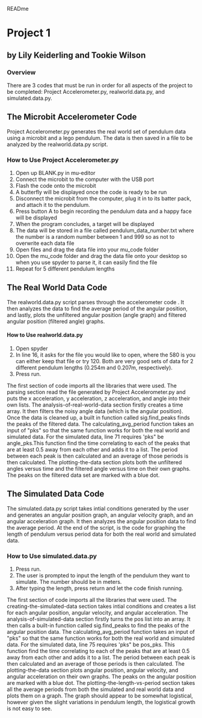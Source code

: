READme
# Project 1 
## by Lily Keiderling and Tookie Wilson
### Overview

There are 3 codes that must be run in order for all aspects of the project to be completed: Project Accelerometer.py, realworld.data.py, and simulated.data.py.

## The Microbit Accelerometer Code 

Project Accelerometer.py generates the real world set of pendulum data using a microbit and a lego pendulum. The data is then saved in a file to be analyzed by the realworld.data.py script. 

### How to Use Project Accelerometer.py
1. Open up BLANK.py in mu-editor
2. Connect the microbit to the computer with the USB port
3. Flash the code onto the microbit
4. A butterfly will be displayed once the code is ready to be run
5. Disconnect the microbit from the computer, plug it in to its batter pack, and attach it to the pendulum.
6. Press button A to begin recording the pendulum data and a happy face will be displayed
7. When the program concludes, a target will be displayed
8. The data will be stored in a file called pendulum_data_*number*.txt where the number is a random number between 1 and 999 so as not to overwrite each data file
9. Open files and drag the data file into your mu_code folder
10. Open the mu_code folder and drag the data file onto your desktop so when you use spyder to parse it, it can easily find the file
11. Repeat for 5 different pendulum lengths

## The Real World Data Code

The realworld.data.py script parses through the accelerometer code . It then analyzes the data to find the average period of the angular position, and lastly, plots the unfiltered angular position (angle graph) and filtered angular position (filtered angle) graphs.

#### How to Use realworld.data.py
1. Open spyder
2. In line 16, it asks for the file you would like to open, where the 580 is you can either keep that file or try 120. Both are very good sets of data for 2 different pendulum lengths (0.254m and 0.207m, respectively).
3. Press run.

The first section of code imports all the libraries that were used.
The parsing section read the file generated by Project Accelerometer.py and puts the x acceleration, y acceleration, z acceleration, and angle into their own lists.
The analysis-of-real-world-data section firstly creates a time array. It then filters the noisy angle data (which is the angular position). Once the data is cleaned up, a built in function called sig.find_peaks finds the peaks of the filtered data. The calculating_avg_period function takes an input of "pks" so that the same function works for both the real world and simulated data. For the simulated data, line 71 requires 'pks" be angle_pks.This function find the time correlating to each of the peaks that are at least 0.5 away from each other and adds it to a list. The period between each peak is then calculated and an average of those periods is then calculated.
The plotting-the-data section plots both the unfiltered angles versus time and the filtered angle versus time on their own graphs. The peaks on the filtered data set are marked with a blue dot.

## The Simulated Data Code

The simulated.data.py script takes intial conditions generated by the user and generates an angular position graph, an angular velocity graph, and an angular acceleration graph. It then analyzes the angular position data to find the average period. At the end of the script, is the code for graphing the length of pendulum versus period data for both the real world and simulated data.

### How to Use simulated.data.py

1. Press run.
2. The user is prompted to input the length of the pendulum they want to simulate. The number should be in meters.
3. After typing the length, press return and let the code finish running.

The first section of code imports all the libraries that were used.
The creating-the-simulated-data section takes intial conditions and creates a list for each angular position, angular velocity, and angular acceleration.
The analysis-of-simulated-data section firstly turns the pos list into an array. It then calls a built-in function called sig.find_peaks to find the peaks of the angular position data. The calculating_avg_period function takes an input of "pks" so that the same function works for both the real world and simulated data. For the simulated data, line 75 requires 'pks" be pos_pks. This function find the time correlating to each of the peaks that are at least 0.5 away from each other and adds it to a list. The period between each peak is then calculated and an average of those periods is then calculated.
The plotting-the-data section plots angular position, angular velocity, and angular acceleration on their own graphs. The peaks on the angular position are marked with a blue dot.
The plotting-the-length-vs-period section takes all the average periods from both the simulated and real world data and plots them on a graph. The graph should appear to be somewhat logistical, however given the slight variations in pendulum length, the logistical growth is not easy to see.

